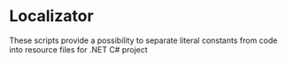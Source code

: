 # Localizator
These scripts provide a possibility to separate literal constants from code into resource files for .NET C# project
